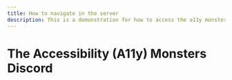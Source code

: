 ```yaml
---
title: How to navigate in the server
description: This is a demonstration for how to access the a11y monsters discord server
---
```

# The Accessibility (A11y) Monsters Discord
